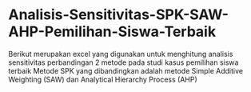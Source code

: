 # Analisis-Sensitivitas-SPK-SAW-AHP-Pemilihan-Siswa-Terbaik

Berikut merupakan excel yang digunakan untuk menghitung analisis sensitivitas perbandingan 2 metode pada studi kasus pemilihan siswa terbaik
Metode SPK yang dibandingkan adalah metode Simple Additive Weighting (SAW) dan Analytical Hierarchy Process (AHP)
